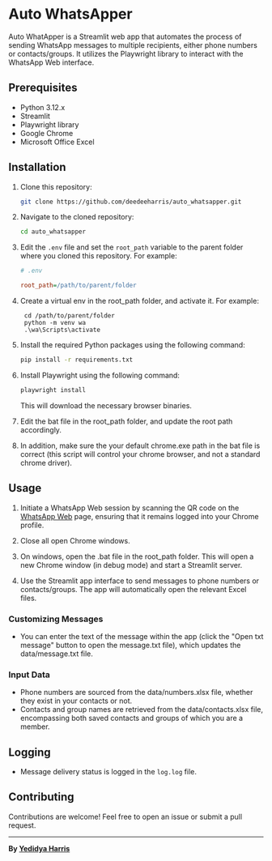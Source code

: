 # Auto WhatsApper

Auto WhatApper is a Streamlit web app that automates the process of sending WhatsApp messages to multiple recipients, either phone numbers or contacts/groups. It utilizes the Playwright library to interact with the WhatsApp Web interface.

## Prerequisites

- Python 3.12.x
- Streamlit
- Playwright library
- Google Chrome
- Microsoft Office Excel

## Installation

1. Clone this repository:

    ```bash
    git clone https://github.com/deedeeharris/auto_whatsapper.git
    ```

2. Navigate to the cloned repository:

    ```bash
    cd auto_whatsapper
    ```

3. Edit the `.env` file and set the `root_path` variable to the parent folder where you cloned this repository. For example:

    ```ini
    # .env

    root_path=/path/to/parent/folder
    ```
4. Create a virtual env in the root_path folder, and activate it. For example:
    
        
        cd /path/to/parent/folder
        python -m venv wa
        .\wa\Scripts\activate
        

5. Install the required Python packages using the following command:

    ```bash
    pip install -r requirements.txt
    ```

6. Install Playwright using the following command:

    ```bash
    playwright install
    ```

   This will download the necessary browser binaries.

7. Edit the bat file in the root_path folder, and update the root path accordingly.

8. In addition, make sure the your default chrome.exe path in the bat file is correct (this script will control your chrome browser, and not a standard chrome driver).

## Usage

1. Initiate a WhatsApp Web session by scanning the QR code on the [WhatsApp Web](https://web.whatsapp.com/) page, ensuring that it remains logged into your Chrome profile.

2. Close all open Chrome windows.

3. On windows, open the .bat file in the root_path folder. This will open a new Chrome window (in debug mode) and start a Streamlit server.

4. Use the Streamlit app interface to send messages to phone numbers or contacts/groups. The app will automatically open the relevant Excel files.

### Customizing Messages

- You can enter the text of the message within the app (click the "Open txt message" button to open the message.txt file), which updates the data/message.txt file.

### Input Data

- Phone numbers are sourced from the data/numbers.xlsx file, whether they exist in your contacts or not.
- Contacts and group names are retrieved from the data/contacts.xlsx file, encompassing both saved contacts and groups of which you are a member.

## Logging

- Message delivery status is logged in the `log.log` file.

## Contributing

Contributions are welcome! Feel free to open an issue or submit a pull request.

----

**By [Yedidya Harris](https://www.linkedin.com/in/yedidya-harris/)**

